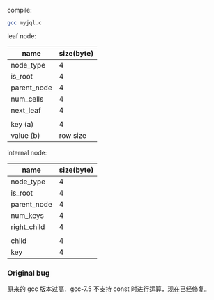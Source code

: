 
compile: 

```bash
gcc myjql.c
```



leaf node: 

| name        | size(byte) |
| ---         | ---        |
| node_type   | 4          |
| is_root     | 4          |
| parent_node | 4          |
| num_cells   | 4          |
| next_leaf   | 4          |
|             |            |
| key   (a)   | 4          |
| value (b)   | row size   |

internal node:

| name        | size(byte) |
| ---         | ---        |
| node_type   | 4          |
| is_root     | 4          |
| parent_node | 4          |
| num_keys    | 4          |
| right_child | 4          |
|             |            |
| child       | 4          |
| key         | 4          |



### Original bug

原来的 gcc 版本过高，gcc-7.5 不支持 const 时进行运算，现在已经修复。
